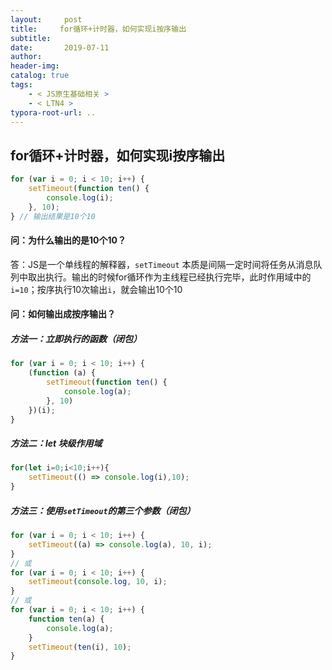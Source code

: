 ```yaml
---
layout:     post
title:     for循环+计时器，如何实现i按序输出
subtitle:  
date:       2019-07-11
author:     
header-img: 
catalog: true
tags:
    - < JS原生基础相关 >
    - < LTN4 >
typora-root-url: ..
---
```




## for循环+计时器，如何实现i按序输出

```javascript
for (var i = 0; i < 10; i++) {
    setTimeout(function ten() {
        console.log(i);
    }, 10);
} // 输出结果是10个10
```

#### 问：为什么输出的是10个10？

答：JS是一个单线程的解释器，`setTimeout` 本质是间隔一定时间将任务从消息队列中取出执行。输出的时候for循环作为主线程已经执行完毕，此时作用域中的`i=10`；按序执行10次输出`i`，就会输出10个10

#### 问：如何输出成按序输出？

##### 方法一：立即执行的函数（闭包）

```javascript
for (var i = 0; i < 10; i++) {
    (function (a) {
        setTimeout(function ten() {
            console.log(a);
        }, 10)
    })(i);
}
```

##### 方法二：let 块级作用域

```javascript
for(let i=0;i<10;i++){
    setTimeout(() => console.log(i),10);
}
```

##### 方法三：使用`setTimeout`的第三个参数（闭包）

```javascript
for (var i = 0; i < 10; i++) {
    setTimeout((a) => console.log(a), 10, i);
}
// 或
for (var i = 0; i < 10; i++) {
    setTimeout(console.log, 10, i);
}
// 或
for (var i = 0; i < 10; i++) {
    function ten(a) {
        console.log(a);
    }
    setTimeout(ten(i), 10);
}
```

